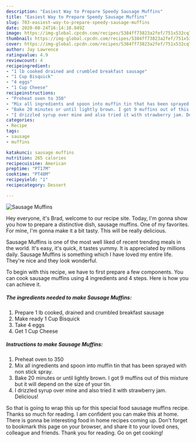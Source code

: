 ```yaml
---
description: "Easiest Way to Prepare Speedy Sausage Muffins"
title: "Easiest Way to Prepare Speedy Sausage Muffins"
slug: 703-easiest-way-to-prepare-speedy-sausage-muffins
date: 2020-08-24T16:14:18.849Z
image: https://img-global.cpcdn.com/recipes/5384ff73823a2fef/751x532cq70/sausage-muffins-recipe-main-photo.jpg
thumbnail: https://img-global.cpcdn.com/recipes/5384ff73823a2fef/751x532cq70/sausage-muffins-recipe-main-photo.jpg
cover: https://img-global.cpcdn.com/recipes/5384ff73823a2fef/751x532cq70/sausage-muffins-recipe-main-photo.jpg
author: Jay Lawrence
ratingvalue: 4.9
reviewcount: 4
recipeingredient:
- "1 lb cooked drained and crumbled breakfast sausage"
- "1 Cup Bisquick"
- "4 eggs"
- "1 Cup Cheese"
recipeinstructions:
- "Preheat oven to 350"
- "Mix all ingredients and spoon into muffin tin that has been sprayed with non stick spray."
- "Bake 20 minutes or until lightly brown. I got 9 muffins out of this mixture but it will depend on the size of your tin."
- "I drizzled syrup over mine and also tried it with strawberry jam. Delicious!"
categories:
- Recipe
tags:
- sausage
- muffins

katakunci: sausage muffins 
nutrition: 265 calories
recipecuisine: American
preptime: "PT17M"
cooktime: "PT48M"
recipeyield: "1"
recipecategory: Dessert

---
```



![Sausage Muffins](https://img-global.cpcdn.com/recipes/5384ff73823a2fef/751x532cq70/sausage-muffins-recipe-main-photo.jpg)

Hey everyone, it's Brad, welcome to our recipe site. Today, I'm gonna show you how to prepare a distinctive dish, sausage muffins. One of my favorites. For mine, I'm gonna make it a bit tasty. This will be really delicious.

Sausage Muffins is one of the most well liked of recent trending meals in the world. It's easy, it's quick, it tastes yummy. It is appreciated by millions daily. Sausage Muffins is something which I have loved my entire life. They're nice and they look wonderful.




To begin with this recipe, we have to first prepare a few components. You can cook sausage muffins using 4 ingredients and 4 steps. Here is how you can achieve it.

<!--inarticleads1-->

##### The ingredients needed to make Sausage Muffins:

1. Prepare 1 lb cooked, drained and crumbled breakfast sausage
1. Make ready 1 Cup Bisquick
1. Take 4 eggs
1. Get 1 Cup Cheese




<!--inarticleads2-->

##### Instructions to make Sausage Muffins:

1. Preheat oven to 350
1. Mix all ingredients and spoon into muffin tin that has been sprayed with non stick spray.
1. Bake 20 minutes or until lightly brown. I got 9 muffins out of this mixture but it will depend on the size of your tin.
1. I drizzled syrup over mine and also tried it with strawberry jam. Delicious!




So that is going to wrap this up for this special food sausage muffins recipe. Thanks so much for reading. I am confident you can make this at home. There is gonna be interesting food in home recipes coming up. Don't forget to bookmark this page on your browser, and share it to your loved ones, colleague and friends. Thank you for reading. Go on get cooking!
